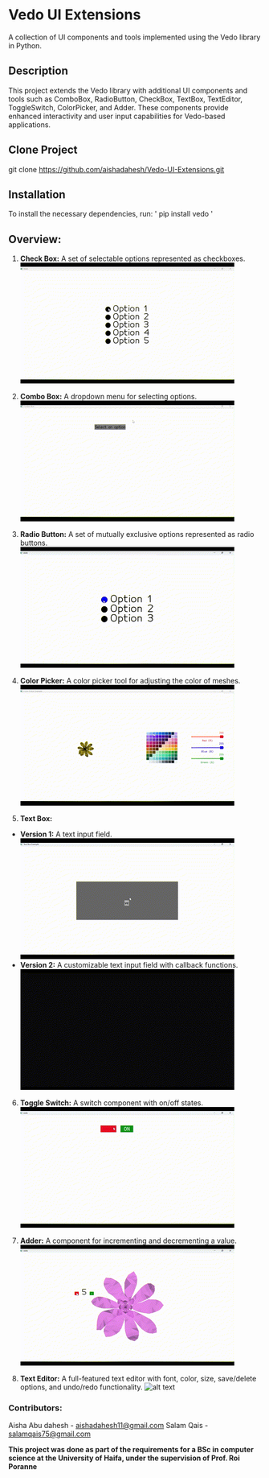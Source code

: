 # Vedo UI Extensions
A collection of UI components and tools implemented using the Vedo library in Python.

## Description
This project extends the Vedo library with additional UI components and tools such as ComboBox, RadioButton, CheckBox, TextBox, TextEditor, ToggleSwitch, ColorPicker, and Adder. These components provide enhanced interactivity and user input capabilities for Vedo-based applications.

## Clone Project 
git clone https://github.com/aishadahesh/Vedo-UI-Extensions.git

## Installation
To install the necessary dependencies, run:
' pip install vedo '

## Overview:

1. **Check Box:**
A set of selectable options represented as checkboxes.
![alt text](README-rsrc/CheckBox.gif)

2. **Combo Box:**
A dropdown menu for selecting options.
  ![alt text](README-rsrc/ComboBox.gif)

3. **Radio Button:**
A set of mutually exclusive options represented as radio buttons.
  ![alt text](README-rsrc/RadioButton.gif)

4. **Color Picker:**
A color picker tool for adjusting the color of meshes.
  ![alt text](README-rsrc/ColorPicker.gif)

5. **Text Box:**
 - **Version 1:**
  A text input field.
    ![alt text](README-rsrc/TextBox1.gif)
 - **Version 2:**
  A customizable text input field with callback functions.
    ![alt text](README-rsrc/TextBox2.gif)

6. **Toggle Switch:**
A switch component with on/off states.
  ![alt text](README-rsrc/toggleSwitch.gif)

7. **Adder:**
A component for incrementing and decrementing a value.
  ![alt text](README-rsrc/adder.gif)

8. **Text Editor:**
A full-featured text editor with font, color, size, save/delete options, and undo/redo functionality.
  ![alt text](README-rsrc/TextEditor.gif)   


### Contributors: 
Aisha Abu dahesh - aishadahesh11@gmail.com
Salam Qais - salamqais75@gmail.com



 **This project was done as part of the requirements for a BSc in computer science at the University of Haifa, under the supervision of Prof. Roi Poranne**

